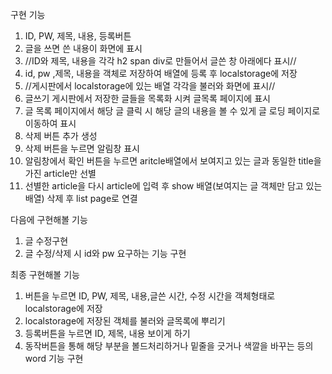 구현 기능

1. ID, PW, 제목, 내용, 등록버튼
2. 글을 쓰면 쓴 내용이 화면에 표시
3. //ID와 제목, 내용을 각각 h2 span div로 만들어서 글쓴 창 아래에다 표시//
4. id, pw ,제목, 내용을 객체로 저장하여 배열에 등록 후 localstorage에 저장
5. //게시판에서 localstorage에 있는 배열 각각을 불러와 화면에 표시//
6. 글쓰기 게시판에서 저장한 글들을 목록화 시켜 글목록 페이지에 표시
7. 글 목록 페이지에서 해당 글 클릭 시 해당 글의 내용을 볼 수 있게 글 로딩 페이지로 이동하여 표시
8. 삭제 버튼 추가 생성
9. 삭제 버튼을 누르면 알림창 표시
10. 알림창에서 확인 버튼을 누르면 aritcle배열에서 보여지고 있는 글과 동일한 title을 가진 article만 선별
11. 선별한 article을 다시 article에 입력 후 show 배열(보여지는 글 객체만 담고 있는 배열) 삭제 후 list page로 연결

다음에 구현해볼 기능

1. 글 수정구현
2. 글 수정/삭제 시 id와 pw 요구하는 기능 구현

최종 구현해볼 기능

1. 버튼을 누르면 ID, PW, 제목, 내용,글쓴 시간, 수정 시간을 객체형태로 localstorage에 저장
2. localstorage에 저장된 객체를 불러와 글목록에 뿌리기
3. 등록버튼을 누르면 ID, 제목, 내용 보이게 하기
4. 동작버튼을 통해 해당 부분을 볼드처리하거나 밑줄을 긋거나 색깔을 바꾸는 등의 word 기능 구현
